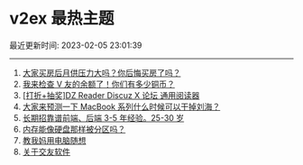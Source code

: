 # v2ex 最热主题

最近更新时间: 2023-02-05 23:01:39

--- 
1. [大家买房后月供压力大吗？你后悔买房了吗？](https://www.v2ex.com/t/913241) 
2. [我来检查 V 友的余额了！你们有多少铜币？](https://www.v2ex.com/t/913305) 
3. [[打折+抽奖]DZ Reader Discuz X 论坛 通用阅读器](https://www.v2ex.com/t/913297) 
4. [大家来预测一下 MacBook 系列什么时候可以干掉刘海？](https://www.v2ex.com/t/913314) 
5. [长期招靠谱前端、后端 3-5 年经验。25-30 岁](https://www.v2ex.com/t/913339) 
6. [内存能像硬盘那样被分区吗？](https://www.v2ex.com/t/913266) 
7. [教我妈用电脑随想](https://www.v2ex.com/t/913276) 
8. [关于交友软件](https://www.v2ex.com/t/913278) 
